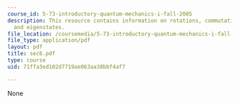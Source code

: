 ```yaml
---
course_id: 5-73-introductory-quantum-mechanics-i-fall-2005
description: This resource contains information on rotations, commutation relations,
  and eigenstates.
file_location: /coursemedia/5-73-introductory-quantum-mechanics-i-fall-2005/71ffa3ed102d7719ae063aa38bbf4af7_sec6.pdf
file_type: application/pdf
layout: pdf
title: sec6.pdf
type: course
uid: 71ffa3ed102d7719ae063aa38bbf4af7

---
```

None